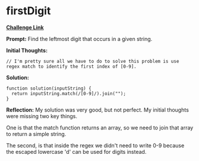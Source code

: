# firstDigit

[**Challenge Link**](https://app.codesignal.com/arcade/intro/level-8/rRGGbTtwZe2mA8Wov)

**Prompt:** Find the leftmost digit that occurs in a given string.

**Initial Thoughts:**

```
// I'm pretty sure all we have to do to solve this problem is use regex match to identify the first index of [0-9].
```

**Solution:**

```
function solution(inputString) {
  return inputString.match(/[0-9]/).join("");
}
```

**Reflection:** My solution was very good, but not perfect. My initial thoughts were missing two key things.

One is that the match function returns an array, so we need to join that array to return a simple string.

The second, is that inside the regex we didn't need to write 0-9 because the escaped lowercase 'd' can be used for digits instead.
